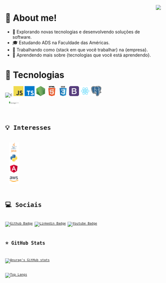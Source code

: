 <img align="right" height="500em"
src="https://raw.githubusercontent.com/gist/mxteusdev/d05bfa4015a5654c36b87ad3192a54f0/raw/6d0a7ea5587dc81a9533d545505ec2109791a354/githubcard.svg" />

# 👾 About me! 

- 🤔 Explorando novas tecnologias e desenvolvendo soluções de software.
- 🎓 Estudando ADS na Faculdade das Américas.
- 💼 Trabalhando como {stack em que você trabalhar} na {empresa}.
- 🌱 Aprendendo mais sobre {tecnologias que você está aprendendo}.


# 🚀 Tecnologias

<div style="display: inline_block">
  <code><img height="32" src="https://cdn.iconscout.com/icon/free/png-512/c-programming-569564.png" alt="c"/></code>
  <code><img height="32" src="https://raw.githubusercontent.com/github/explore/80688e429a7d4ef2fca1e82350fe8e3517d3494d/topics/javascript/javascript.png" alt="Javascript"/></code>
  <code><img height="32" src="https://raw.githubusercontent.com/github/explore/80688e429a7d4ef2fca1e82350fe8e3517d3494d/topics/typescript/typescript.png" alt="Typescript"/></code>
  <code><img height="32" src="https://raw.githubusercontent.com/github/explore/80688e429a7d4ef2fca1e82350fe8e3517d3494d/topics/nodejs/nodejs.png" alt="Nodejs"/></code>
  <code><img height="32" src="https://raw.githubusercontent.com/github/explore/80688e429a7d4ef2fca1e82350fe8e3517d3494d/topics/html/html.png" alt="HTML5"/></code>
  <code><img height="32" src="https://raw.githubusercontent.com/github/explore/80688e429a7d4ef2fca1e82350fe8e3517d3494d/topics/css/css.png" alt="CSS"/></code>
  <code><img height="32" src="https://raw.githubusercontent.com/github/explore/80688e429a7d4ef2fca1e82350fe8e3517d3494d/topics/bootstrap/bootstrap.png" alt="Bootstrap"/></code>
  <code><img height="32" src="https://raw.githubusercontent.com/github/explore/80688e429a7d4ef2fca1e82350fe8e3517d3494d/topics/react/react.png" alt="React"/></code>
  <code><img height="32" src="https://raw.githubusercontent.com/github/explore/80688e429a7d4ef2fca1e82350fe8e3517d3494d/topics/postgresql/postgresql.png" alt="PostegreSQL"/><code>
  <code><img height="32" src="https://raw.githubusercontent.com/github/explore/80688e429a7d4ef2fca1e82350fe8e3517d3494d/topics/mongodb/mongodb.png" alt="MongoDB"/></code>
<div/>

# 💡 Interesses
<div style="display: inline_block">
  <code><img height="32" src="https://raw.githubusercontent.com/github/explore/80688e429a7d4ef2fca1e82350fe8e3517d3494d/topics/java/java.png" alt="Java"/></code>
  <code><img height="32" src="https://raw.githubusercontent.com/github/explore/80688e429a7d4ef2fca1e82350fe8e3517d3494d/topics/python/python.png" alt="Python"/></code>
  <code><img height="32" src="https://raw.githubusercontent.com/github/explore/80688e429a7d4ef2fca1e82350fe8e3517d3494d/topics/angular/angular.png" alt="Angular"/></code>
  <code><img height="32" src="https://raw.githubusercontent.com/github/explore/80688e429a7d4ef2fca1e82350fe8e3517d3494d/topics/aws/aws.png" alt="aws"/></code>
<div/>

# 💻 Sociais


[![Github Badge](https://img.shields.io/badge/-Github-000?style=flat-square&logo=Github&logoColor=white&link=https://github.com/mxteusdev)](https://github.com/mxteusdev)
[![Linkedin Badge](https://img.shields.io/badge/-LinkedIn-blue?style=flat-square&logo=Linkedin&logoColor=white&link=https://www.linkedin.com/in/mvteusdev/)](https://www.linkedin.com/in/mvteusdev/)
[![Youtube Badge](https://img.shields.io/badge/-YouTube-ff0000?style=flat-square&labelColor=ff0000&logo=youtube&logoColor=white&link=https://youtube.com/@neyzreal)](https://youtube.com/@neyzreal)

## ⭐ GitHub Stats

[![Anurag's GitHub stats](https://github-readme-stats.vercel.app/api?username=mxteusdev&show_icons=true&theme=dark)](https://github.com/anuraghazra/github-readme-stats)

[![Top Langs](https://github-readme-stats.vercel.app/api/top-langs/?username=mxteusdev&layout=compact&theme=dark)](https://github.com/anuraghazra/github-readme-stats)
